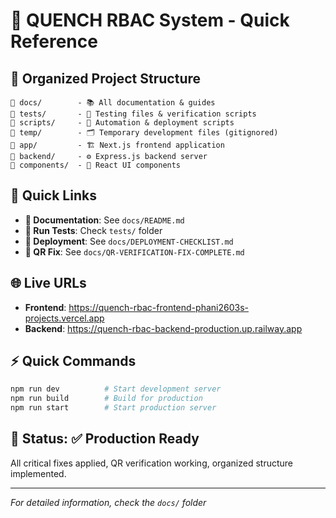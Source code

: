 # 🚀 QUENCH RBAC System - Quick Reference

## 📁 **Organized Project Structure**
```
📂 docs/        - 📚 All documentation & guides
📂 tests/       - 🧪 Testing files & verification scripts  
📂 scripts/     - 📜 Automation & deployment scripts
📂 temp/        - 🗂️ Temporary development files (gitignored)
📂 app/         - 🏗️ Next.js frontend application
📂 backend/     - ⚙️ Express.js backend server
📂 components/  - 🔧 React UI components
```

## 🔗 **Quick Links**
- **📖 Documentation**: See `docs/README.md`
- **🧪 Run Tests**: Check `tests/` folder
- **🚀 Deployment**: See `docs/DEPLOYMENT-CHECKLIST.md`
- **🔧 QR Fix**: See `docs/QR-VERIFICATION-FIX-COMPLETE.md`

## 🌐 **Live URLs**
- **Frontend**: https://quench-rbac-frontend-phani2603s-projects.vercel.app
- **Backend**: https://quench-rbac-backend-production.up.railway.app

## ⚡ **Quick Commands**
```bash
npm run dev          # Start development server
npm run build        # Build for production
npm run start        # Start production server
```

## 📝 **Status**: ✅ Production Ready
All critical fixes applied, QR verification working, organized structure implemented.

---
*For detailed information, check the `docs/` folder*
